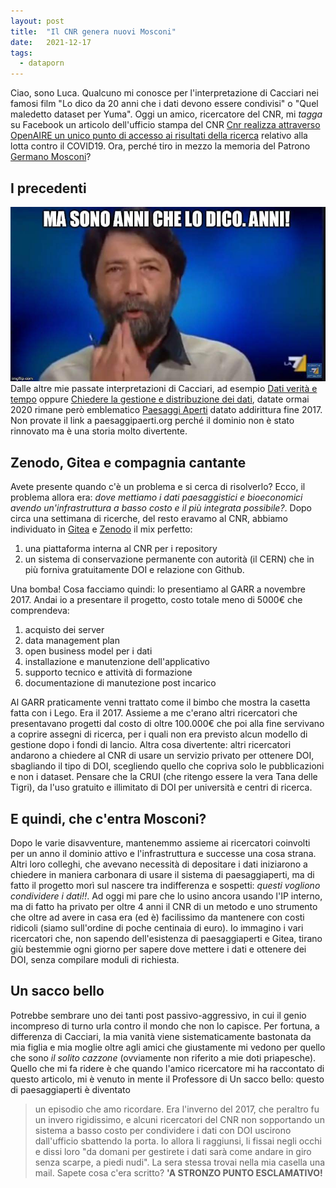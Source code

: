 ```yaml
---
layout: post
title:  "Il CNR genera nuovi Mosconi"
date:   2021-12-17
tags:
  - dataporn
---
```


Ciao, sono Luca. Qualcuno mi conosce per l'interpretazione di Cacciari nei famosi film "Lo dico da 20 anni che i dati devono essere condivisi" o "Quel maledetto dataset per Yuma". Oggi un amico, ricercatore del CNR, mi *tagga* su Facebook un articolo dell'ufficio stampa del CNR [Cnr realizza attraverso OpenAIRE un unico punto di accesso ai risultati della ricerca](https://www.cnr.it/it/news/9333/covid-19-il-cnr-realizza-attraverso-openaire-un-unico-punto-di-accesso-ai-risultati-della-ricerca?fbclid=IwAR2VDdDw7vWjKwSqHUqIWWpc8oNYnUyz_b5BcKq_9sbuhy6DyQMsoF5C544) relativo alla lotta contro il COVID19. Ora, perché tiro in mezzo la memoria del Patrono [Germano Mosconi](https://youtu.be/BaFbXcjy22o)?
## I precedenti
![Cacciari](/assets/img/photo/cacciari.jpg)
Dalle altre mie passate interpretazioni di Cacciari, ad esempio [Dati verità e tempo](https://dataporn.me/2020/03/10/dataporn-12-Dati-verit%C3%A0-tempo.html) oppure [Chiedere la gestione e distribuzione dei dati](https://dataporn.me/2020/11/10/gestione-distribuzione-dati.html), datate ormai 2020 rimane però emblematico [Paesaggi Aperti](https://zenodo.org/record/1220069#.YbxYHBNKgwM) datato addirittura fine 2017. Non provate il link a paesaggipaerti.org perché il dominio non è stato rinnovato ma è una storia molto divertente.

## Zenodo, Gitea e compagnia cantante
Avete presente quando c'è un problema e si cerca di risolverlo? Ecco, il problema allora era: *dove mettiamo i dati paesaggistici e bioeconomici avendo un'infrastruttura a basso costo e il più integrata possibile?*. Dopo circa una settimana di ricerche, del resto eravamo al CNR, abbiamo individuato in [Gitea](https://gitea.io/en-us/) e [Zenodo](https://zenodo.org/) il mix perfetto:
1. una piattaforma interna al CNR per i repository
2. un sistema di conservazione permanente con autorità (il CERN) che in più forniva gratuitamente DOI e relazione con Github.

Una bomba! Cosa facciamo quindi: lo presentiamo al GARR a novembre 2017. Andai io a presentare il progetto, costo totale meno di 5000€ che comprendeva:

1. acquisto dei server
2. data management plan
3. open business model per i dati
4. installazione e manutenzione dell'applicativo
5. supporto tecnico e attività di formazione
6. documentazione di manutezione post incarico

Al GARR praticamente venni trattato come il bimbo che mostra la casetta fatta con i Lego. Era il 2017. Assieme a me c'erano altri ricercatori che presentavano progetti dal costo di oltre 100.000€ che poi alla fine servivano a coprire assegni di ricerca, per i quali non era previsto alcun modello di gestione dopo i fondi di lancio. Altra cosa divertente: altri ricercatori andarono a chiedere al CNR di usare un servizio privato per ottenere DOI, sbagliando il tipo di DOI, scegliendo quello che copriva solo le pubblicazioni e non i dataset. Pensare che la CRUI (che ritengo essere la vera Tana delle Tigri), da l'uso gratuito e illimitato di DOI per università e centri di ricerca.

## E quindi, che c'entra Mosconi?
Dopo le varie disavventure, mantenemmo assieme ai ricercatori coinvolti per un anno il dominio attivo e l'infrastruttura e successe una cosa strana. Altri loro colleghi, che avevano necessità di depositare i dati iniziarono a chiedere in maniera carbonara di usare il sistema di paesaggiaperti, ma di fatto il progetto morì sul nascere tra indifferenza e sospetti: *questi vogliono condividere i dati!!*. Ad oggi mi pare che lo usino ancora usando l'IP interno, ma di fatto ha privato per oltre 4 anni il CNR di un metodo e uno strumento che oltre ad avere in casa era (ed è) facilissimo da mantenere con costi ridicoli (siamo sull'ordine di poche centinaia di euro). Io immagino i vari ricercatori che, non sapendo dell'esistenza di paesaggiaperti e Gitea, tirano giù bestemmie ogni giorno per sapere dove mettere i dati e ottenere dei DOI, senza compilare moduli di richiesta.

## Un sacco bello
Potrebbe sembrare uno dei tanti post passivo-aggressivo, in cui il genio incompreso di turno urla contro il mondo che non lo capisce. Per fortuna, a differenza di Cacciari, la mia vanità viene sistematicamente bastonata da mia figlia e mia moglie oltre agli amici che giustamente mi vedono per quello che sono *il solito cazzone* (ovviamente non riferito a mie doti priapesche). Quello che mi fa ridere è che quando l'amico ricercatore mi ha raccontato di questo articolo, mi è venuto in mente il Professore di Un sacco bello: questo di paesaggiaperti è diventato
> un episodio che amo ricordare. Era l'inverno del 2017, che peraltro fu un invero rigidissimo, e alcuni ricercatori del CNR non sopportando un sistema a basso costo per condividere i dati con DOI uscirono dall'ufficio sbattendo la porta. Io allora li raggiunsi, li fissai negli occhi e dissi loro "da domani per gestirete i dati sarà come andare in giro senza scarpe, a piedi nudi". La sera stessa trovai nella mia casella una mail. Sapete cosa c'era scritto? **'A STRONZO PUNTO ESCLAMATIVO!**
